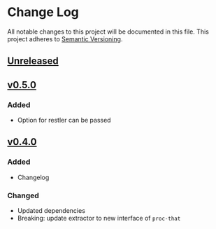 # Change Log
All notable changes to this project will be documented in this file.
This project adheres to [Semantic Versioning](http://semver.org/).

## [Unreleased]


## [v0.5.0]
### Added
- Option for restler can be passed


## [v0.4.0]
### Added
- Changelog

### Changed
- Updated dependencies
- Breaking: update extractor to new interface of `proc-that`


[Unreleased]: https://github.com/smartive/proc-that-rest-extractor/compare/v0.5.0...master
[v0.5.0]: https://github.com/smartive/proc-that-rest-extractor/compare/v0.4.0...v0.5.0
[v0.4.0]: https://github.com/smartive/proc-that-rest-extractor/compare/v0.3.2...v0.4.0